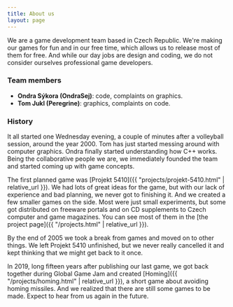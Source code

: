 ```yaml
---
title: About us
layout: page
---
```

We are a game development team based in Czech Republic. We're making our games
for fun and in our free time, which allows us to release most of them for free.
And while our day jobs are design and coding, we do not consider ourselves
professional game developers.

### Team members

* __Ondra Sýkora (OndraSej)__: code, complaints on graphics.
* __Tom Jukl (Peregrine)__: graphics, complaints on code.

### History

It all started one Wednesday evening, a couple of minutes after a volleyball
session, around the year 2000. Tom has just started messing around with
computer graphics. Ondra finally started understanding how C++ works. Being the
collaborative people we are, we immediately founded the team and started coming
up with game concepts.

The first planned game was [Projekt 5410]({{ "projects/projekt-5410.html" |
relative_url }}). We had lots of great ideas for the game, but with our lack of
experience and bad planning, we never got to finishing it. And we created a few
smaller games on the side. Most were just small experiments, but some got
distributed on freeware portals and on CD supplements to Czech computer and
game magazines. You can see most of them in the [the project page]({{
"/projects.html" | relative_url }}).

By the end of 2005 we took a break from games and moved on to other things. We
left Projekt 5410 unfinished, but we never really cancelled it and kept
thinking that we might get back to it once.

In 2019, long fifteen years after publishing our last game, we got back
together during Global Game Jam and created [Homing]({{ "/projects/homing.html"
| relative_url }}), a short game about avoiding homing missiles. And we
realized that there are still some games to be made. Expect to hear from us
again in the future.
